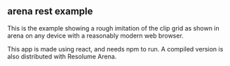 arena rest example
------------------

This is the example showing a rough imitation of the clip grid as shown in arena
on any device with a reasonably modern web browser.

This app is made using react, and needs npm to run. A compiled version is also
distributed with Resolume Arena.
